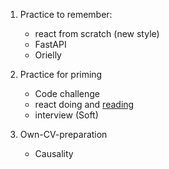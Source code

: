 1. Practice to remember:
   * react from scratch (new style)
   * FastAPI
   * Orielly

2. Practice for priming
   * Code challenge
   * react doing and [reading](https://github.com/sohale/cs-glossaries/blob/master/js/react.md#modern-react)
   * interview (Soft)

3. Own-CV-preparation
   * Causality
